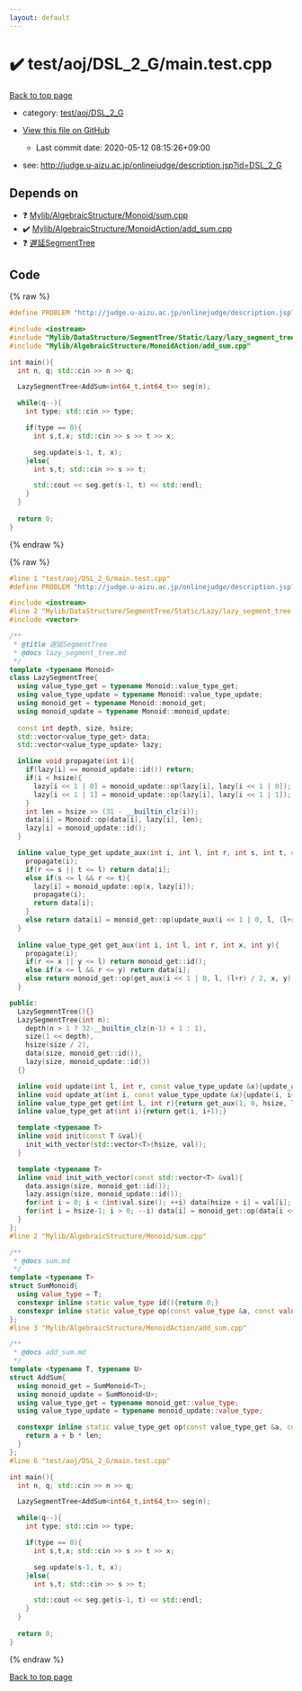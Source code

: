```yaml
---
layout: default
---
```


<!-- mathjax config similar to math.stackexchange -->
<script type="text/javascript" async
  src="https://cdnjs.cloudflare.com/ajax/libs/mathjax/2.7.5/MathJax.js?config=TeX-MML-AM_CHTML">
</script>
<script type="text/x-mathjax-config">
  MathJax.Hub.Config({
    TeX: { equationNumbers: { autoNumber: "AMS" }},
    tex2jax: {
      inlineMath: [ ['$','$'] ],
      processEscapes: true
    },
    "HTML-CSS": { matchFontHeight: false },
    displayAlign: "left",
    displayIndent: "2em"
  });
</script>

<script type="text/javascript" src="https://cdnjs.cloudflare.com/ajax/libs/jquery/3.4.1/jquery.min.js"></script>
<script src="https://cdn.jsdelivr.net/npm/jquery-balloon-js@1.1.2/jquery.balloon.min.js" integrity="sha256-ZEYs9VrgAeNuPvs15E39OsyOJaIkXEEt10fzxJ20+2I=" crossorigin="anonymous"></script>
<script type="text/javascript" src="../../../../assets/js/copy-button.js"></script>
<link rel="stylesheet" href="../../../../assets/css/copy-button.css" />


# :heavy_check_mark: test/aoj/DSL_2_G/main.test.cpp

<a href="../../../../index.html">Back to top page</a>

* category: <a href="../../../../index.html#e041bea25482f003e469ca94d5537d62">test/aoj/DSL_2_G</a>
* <a href="{{ site.github.repository_url }}/blob/master/test/aoj/DSL_2_G/main.test.cpp">View this file on GitHub</a>
    - Last commit date: 2020-05-12 08:15:26+09:00


* see: <a href="http://judge.u-aizu.ac.jp/onlinejudge/description.jsp?id=DSL_2_G">http://judge.u-aizu.ac.jp/onlinejudge/description.jsp?id=DSL_2_G</a>


## Depends on

* :question: <a href="../../../../library/Mylib/AlgebraicStructure/Monoid/sum.cpp.html">Mylib/AlgebraicStructure/Monoid/sum.cpp</a>
* :heavy_check_mark: <a href="../../../../library/Mylib/AlgebraicStructure/MonoidAction/add_sum.cpp.html">Mylib/AlgebraicStructure/MonoidAction/add_sum.cpp</a>
* :question: <a href="../../../../library/Mylib/DataStructure/SegmentTree/Static/Lazy/lazy_segment_tree.cpp.html">遅延SegmentTree</a>


## Code

<a id="unbundled"></a>
{% raw %}
```cpp
#define PROBLEM "http://judge.u-aizu.ac.jp/onlinejudge/description.jsp?id=DSL_2_G"

#include <iostream>
#include "Mylib/DataStructure/SegmentTree/Static/Lazy/lazy_segment_tree.cpp"
#include "Mylib/AlgebraicStructure/MonoidAction/add_sum.cpp"

int main(){
  int n, q; std::cin >> n >> q;

  LazySegmentTree<AddSum<int64_t,int64_t>> seg(n);

  while(q--){
    int type; std::cin >> type;

    if(type == 0){
      int s,t,x; std::cin >> s >> t >> x;

      seg.update(s-1, t, x);
    }else{
      int s,t; std::cin >> s >> t;

      std::cout << seg.get(s-1, t) << std::endl;
    }
  }
  
  return 0;
}


```
{% endraw %}

<a id="bundled"></a>
{% raw %}
```cpp
#line 1 "test/aoj/DSL_2_G/main.test.cpp"
#define PROBLEM "http://judge.u-aizu.ac.jp/onlinejudge/description.jsp?id=DSL_2_G"

#include <iostream>
#line 2 "Mylib/DataStructure/SegmentTree/Static/Lazy/lazy_segment_tree.cpp"
#include <vector>

/**
 * @title 遅延SegmentTree
 * @docs lazy_segment_tree.md
 */
template <typename Monoid>
class LazySegmentTree{
  using value_type_get = typename Monoid::value_type_get;
  using value_type_update = typename Monoid::value_type_update;
  using monoid_get = typename Monoid::monoid_get;
  using monoid_update = typename Monoid::monoid_update;
  
  const int depth, size, hsize;
  std::vector<value_type_get> data;
  std::vector<value_type_update> lazy;

  inline void propagate(int i){
    if(lazy[i] == monoid_update::id()) return;
    if(i < hsize){
      lazy[i << 1 | 0] = monoid_update::op(lazy[i], lazy[i << 1 | 0]);
      lazy[i << 1 | 1] = monoid_update::op(lazy[i], lazy[i << 1 | 1]);
    }
    int len = hsize >> (31 - __builtin_clz(i));
    data[i] = Monoid::op(data[i], lazy[i], len);
    lazy[i] = monoid_update::id();
  }

  inline value_type_get update_aux(int i, int l, int r, int s, int t, const value_type_update &x){
    propagate(i);
    if(r <= s || t <= l) return data[i];
    else if(s <= l && r <= t){
      lazy[i] = monoid_update::op(x, lazy[i]);
      propagate(i);
      return data[i];
    }
    else return data[i] = monoid_get::op(update_aux(i << 1 | 0, l, (l+r) / 2, s, t, x), update_aux(i << 1 | 1, (l+r) / 2, r, s, t, x));
  }
  
  inline value_type_get get_aux(int i, int l, int r, int x, int y){
    propagate(i);
    if(r <= x || y <= l) return monoid_get::id();
    else if(x <= l && r <= y) return data[i];
    else return monoid_get::op(get_aux(i << 1 | 0, l, (l+r) / 2, x, y), get_aux(i << 1 | 1, (l+r) / 2, r, x, y));
  }

public:
  LazySegmentTree(){}
  LazySegmentTree(int n):
    depth(n > 1 ? 32-__builtin_clz(n-1) + 1 : 1),
    size(1 << depth),
    hsize(size / 2),
    data(size, monoid_get::id()),
    lazy(size, monoid_update::id())
  {}

  inline void update(int l, int r, const value_type_update &x){update_aux(1, 0, hsize, l, r, x);}
  inline void update_at(int i, const value_type_update &x){update(i, i+1, x);}
  inline value_type_get get(int l, int r){return get_aux(1, 0, hsize, l, r);}
  inline value_type_get at(int i){return get(i, i+1);}

  template <typename T>
  inline void init(const T &val){
    init_with_vector(std::vector<T>(hsize, val));
  }

  template <typename T>
  inline void init_with_vector(const std::vector<T> &val){
    data.assign(size, monoid_get::id());
    lazy.assign(size, monoid_update::id());
    for(int i = 0; i < (int)val.size(); ++i) data[hsize + i] = val[i];
    for(int i = hsize-1; i > 0; --i) data[i] = monoid_get::op(data[i << 1 | 0], data[i << 1 | 1]);
  }
};
#line 2 "Mylib/AlgebraicStructure/Monoid/sum.cpp"

/**
 * @docs sum.md
 */
template <typename T>
struct SumMonoid{
  using value_type = T;
  constexpr inline static value_type id(){return 0;}
  constexpr inline static value_type op(const value_type &a, const value_type &b){return a + b;}
};
#line 3 "Mylib/AlgebraicStructure/MonoidAction/add_sum.cpp"

/**
 * @docs add_sum.md
 */
template <typename T, typename U>
struct AddSum{
  using monoid_get = SumMonoid<T>;
  using monoid_update = SumMonoid<U>;
  using value_type_get = typename monoid_get::value_type;
  using value_type_update = typename monoid_update::value_type;

  constexpr inline static value_type_get op(const value_type_get &a, const value_type_update &b, int len){
    return a + b * len;
  }
};
#line 6 "test/aoj/DSL_2_G/main.test.cpp"

int main(){
  int n, q; std::cin >> n >> q;

  LazySegmentTree<AddSum<int64_t,int64_t>> seg(n);

  while(q--){
    int type; std::cin >> type;

    if(type == 0){
      int s,t,x; std::cin >> s >> t >> x;

      seg.update(s-1, t, x);
    }else{
      int s,t; std::cin >> s >> t;

      std::cout << seg.get(s-1, t) << std::endl;
    }
  }
  
  return 0;
}


```
{% endraw %}

<a href="../../../../index.html">Back to top page</a>

